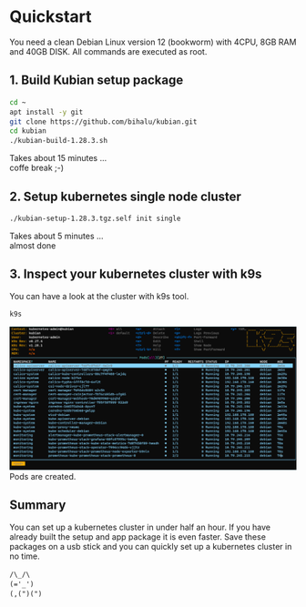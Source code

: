 # Quickstart
You need a clean Debian Linux version 12 (bookworm) with 4CPU, 8GB RAM and 40GB DISK.
All commands are executed as root.  

## 1. Build Kubian setup package
```bash
cd ~
apt install -y git
git clone https://github.com/bihalu/kubian.git
cd kubian
./kubian-build-1.28.3.sh
```
Takes about 15 minutes ...  
coffe break ;-)

## 2. Setup kubernetes single node cluster 
```bash
./kubian-setup-1.28.3.tgz.self init single
```
Takes about 5 minutes ...  
almost done   

## 3. Inspect your kubernetes cluster with k9s
You can have a look at the cluster with k9s tool.  

```bash
k9s
```

![k9s screenshot](k9s.png)
Pods are created.  

## Summary
You can set up a kubernetes cluster in under half an hour. If you have already built the setup and app package it is even faster. Save these packages on a usb stick and you can quickly set up a kubernetes cluster in no time.  

``/\_/\``  
``(='_')``   
``(,(")(")`` 
